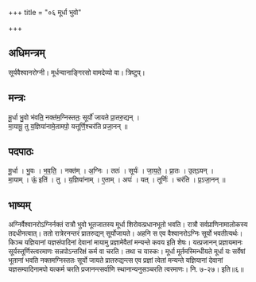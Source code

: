 +++
title = "०६ मूर्धा भुवो"

+++
## अधिमन्त्रम्
सूर्यवैश्वानरोग्नी। मूर्धन्वानाङ्गिरसो वामदेव्यो वा। त्रिष्टुप्।

## मन्त्रः
मू॒र्धा भु॒वो भ॑वति॒ नक्त॑म॒ग्निस्ततः॒ सूर्यो॑ जायते प्रा॒तरु॒द्यन् ।  
मा॒यामू॒ तु य॒ज्ञिया॑नामे॒तामपो॒ यत्तूर्णि॒श्चर॑ति प्रजा॒नन् ॥

## पदपाठः
मू॒र्धा । भु॒वः । भ॒व॒ति॒ । नक्त॑म् । अ॒ग्निः । ततः॑ । सूर्यः॑ । जा॒य॒ते॒ । प्रा॒तः । उ॒त्ऽयन् ।  
मा॒याम् । ऊं॒ इति॑ । तु । य॒ज्ञिया॑नाम् । ए॒ताम् । अपः॑ । यत् । तूर्णिः॑ । चर॑ति । प्र॒ऽजा॒नन् ॥

## भाष्यम्
अग्निर्वैश्वानरोऽग्निर्नक्तं रात्रौ भुवो भूतजातस्य मूर्धा शिरोवत्प्रधानभूतो भवति। रात्रौ सर्वप्राणिनामालोकस्य तदधीनत्वात्। ततो रात्रेरनन्तरं प्रातरुद्यन् सूर्योजायते। अहनि स एव वैश्वानरोऽग्निः सूर्यो भवतीत्यर्थः। किञ्च यज्ञियानां यज्ञसंपादिनां देवानां मायामु प्रज्ञामेवैतां मन्यन्ते कवय इति शेषः। यत्प्रजानन् प्रज्ञायमानः सूर्यस्तूर्णिस्त्वरमाणः सन्नपोऽन्तरिक्षं कर्म वा चरति। तथा च यास्कः। मूर्धा मूर्तमस्मिन्धीयते मूर्धा यः सर्वेषां भूतानां भवति नक्तमग्निस्ततः सूर्यो जायते प्रातरुद्यन्त्स एव प्रज्ञां त्वेतां मन्यन्ते यज्ञियानां देवानां यज्ञसम्पादिनामपो यत्कर्म चरति प्रजानन्त्सर्वाणि स्थानान्यनुसञ्चरति त्वरमाणः। नि. ७-२७। इति॥६॥